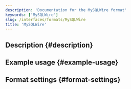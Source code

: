 ```yaml
---
description: 'Documentation for the MySQLWire format'
keywords: ['MySQLWire']
slug: /interfaces/formats/MySQLWire
title: 'MySQLWire'
---
```


## Description {#description}

## Example usage {#example-usage}

## Format settings {#format-settings}